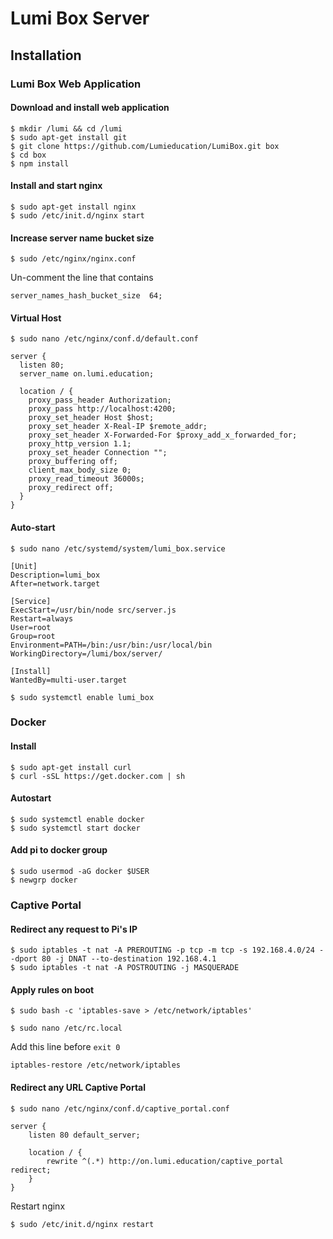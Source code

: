 # Lumi Box Server

## Installation

### Lumi Box Web Application

#### Download and install web application

	$ mkdir /lumi && cd /lumi
	$ sudo apt-get install git
	$ git clone https://github.com/Lumieducation/LumiBox.git box
	$ cd box
	$ npm install

#### Install and start nginx

	$ sudo apt-get install nginx
	$ sudo /etc/init.d/nginx start
	
#### Increase server name bucket size
	
	$ sudo /etc/nginx/nginx.conf
	
Un-comment the line that contains
	
	server_names_hash_bucket_size  64;
	
#### Virtual Host

	$ sudo nano /etc/nginx/conf.d/default.conf
	
	server {
	  listen 80;
	  server_name on.lumi.education;

	  location / {
		proxy_pass_header Authorization;
		proxy_pass http://localhost:4200;
		proxy_set_header Host $host;
		proxy_set_header X-Real-IP $remote_addr;
		proxy_set_header X-Forwarded-For $proxy_add_x_forwarded_for;
		proxy_http_version 1.1;
		proxy_set_header Connection "";
		proxy_buffering off;
		client_max_body_size 0;
		proxy_read_timeout 36000s;
		proxy_redirect off;
	  }
	}

#### Auto-start

	$ sudo nano /etc/systemd/system/lumi_box.service
	
	[Unit]
	Description=lumi_box
	After=network.target

	[Service]
	ExecStart=/usr/bin/node src/server.js
	Restart=always
	User=root
	Group=root
	Environment=PATH=/bin:/usr/bin:/usr/local/bin
	WorkingDirectory=/lumi/box/server/

	[Install]
	WantedBy=multi-user.target
	
	$ sudo systemctl enable lumi_box


### Docker
 
#### Install

	$ sudo apt-get install curl
	$ curl -sSL https://get.docker.com | sh

#### Autostart

	$ sudo systemctl enable docker
	$ sudo systemctl start docker
	
#### Add pi to docker group

	$ sudo usermod -aG docker $USER
	$ newgrp docker


### Captive Portal
    
#### Redirect any request to Pi's IP

    $ sudo iptables -t nat -A PREROUTING -p tcp -m tcp -s 192.168.4.0/24 --dport 80 -j DNAT --to-destination 192.168.4.1
    $ sudo iptables -t nat -A POSTROUTING -j MASQUERADE
    
#### Apply rules on boot
    
    $ sudo bash -c 'iptables-save > /etc/network/iptables'
    
    $ sudo nano /etc/rc.local
    
Add this line before `exit 0`
    
    iptables-restore /etc/network/iptables
    
#### Redirect any URL Captive Portal

    $ sudo nano /etc/nginx/conf.d/captive_portal.conf
    
    server {
        listen 80 default_server;
    
        location / {
            rewrite ^(.*) http://on.lumi.education/captive_portal redirect;
        }
    }
    
Restart nginx

    $ sudo /etc/init.d/nginx restart